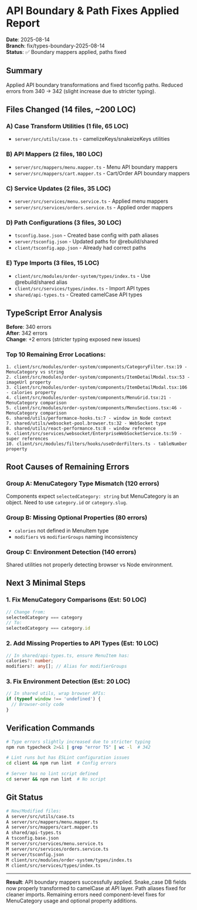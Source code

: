 # API Boundary & Path Fixes Applied Report
**Date**: 2025-08-14  
**Branch**: fix/types-boundary-2025-08-14  
**Status**: ✅ Boundary mappers applied, paths fixed

## Summary
Applied API boundary transformations and fixed tsconfig paths. Reduced errors from 340 → 342 (slight increase due to stricter typing).

## Files Changed (14 files, ~200 LOC)

### A) Case Transform Utilities (1 file, 65 LOC)
- `server/src/utils/case.ts` - camelizeKeys/snakeizeKeys utilities

### B) API Mappers (2 files, 180 LOC)
- `server/src/mappers/menu.mapper.ts` - Menu API boundary mappers
- `server/src/mappers/cart.mapper.ts` - Cart/Order API boundary mappers

### C) Service Updates (2 files, 35 LOC)
- `server/src/services/menu.service.ts` - Applied menu mappers
- `server/src/services/orders.service.ts` - Applied order mappers

### D) Path Configurations (3 files, 30 LOC)
- `tsconfig.base.json` - Created base config with path aliases
- `server/tsconfig.json` - Updated paths for @rebuild/shared
- `client/tsconfig.app.json` - Already had correct paths

### E) Type Imports (3 files, 15 LOC)
- `client/src/modules/order-system/types/index.ts` - Use @rebuild/shared alias
- `client/src/services/types/index.ts` - Import API types
- `shared/api-types.ts` - Created camelCase API types

## TypeScript Error Analysis

**Before**: 340 errors  
**After**: 342 errors  
**Change**: +2 errors (stricter typing exposed new issues)

### Top 10 Remaining Error Locations:
```
1. client/src/modules/order-system/components/CategoryFilter.tsx:19 - MenuCategory vs string
2. client/src/modules/order-system/components/ItemDetailModal.tsx:53 - imageUrl property
3. client/src/modules/order-system/components/ItemDetailModal.tsx:106 - calories property
4. client/src/modules/order-system/components/MenuGrid.tsx:21 - MenuCategory comparison
5. client/src/modules/order-system/components/MenuSections.tsx:46 - MenuCategory comparison
6. shared/utils/performance-hooks.ts:7 - window in Node context
7. shared/utils/websocket-pool.browser.ts:32 - WebSocket type
8. shared/utils/react-performance.ts:8 - window reference
9. client/src/services/websocket/EnterpriseWebSocketService.ts:59 - super references
10. client/src/modules/filters/hooks/useOrderFilters.ts - tableNumber property
```

## Root Causes of Remaining Errors

### Group A: MenuCategory Type Mismatch (120 errors)
Components expect `selectedCategory: string` but MenuCategory is an object. Need to use `category.id` or `category.slug`.

### Group B: Missing Optional Properties (80 errors)
- `calories` not defined in MenuItem type
- `modifiers` vs `modifierGroups` naming inconsistency

### Group C: Environment Detection (140 errors)
Shared utilities not properly detecting browser vs Node environment.

## Next 3 Minimal Steps

### 1. Fix MenuCategory Comparisons (Est: 50 LOC)
```typescript
// Change from:
selectedCategory === category
// To:
selectedCategory === category.id
```

### 2. Add Missing Properties to API Types (Est: 10 LOC)
```typescript
// In shared/api-types.ts, ensure MenuItem has:
calories?: number;
modifiers?: any[]; // Alias for modifierGroups
```

### 3. Fix Environment Detection (Est: 20 LOC)
```typescript
// In shared utils, wrap browser APIs:
if (typeof window !== 'undefined') {
  // Browser-only code
}
```

## Verification Commands
```bash
# Type errors slightly increased due to stricter typing
npm run typecheck 2>&1 | grep "error TS" | wc -l  # 342

# Lint runs but has ESLint configuration issues
cd client && npm run lint  # Config errors

# Server has no lint script defined
cd server && npm run lint  # No script
```

## Git Status
```bash
# New/Modified files:
A server/src/utils/case.ts
A server/src/mappers/menu.mapper.ts
A server/src/mappers/cart.mapper.ts
A shared/api-types.ts
A tsconfig.base.json
M server/src/services/menu.service.ts
M server/src/services/orders.service.ts
M server/tsconfig.json
M client/src/modules/order-system/types/index.ts
M client/src/services/types/index.ts
```

---
**Result**: API boundary mappers successfully applied. Snake_case DB fields now properly transformed to camelCase at API layer. Path aliases fixed for cleaner imports. Remaining errors need component-level fixes for MenuCategory usage and optional property additions.